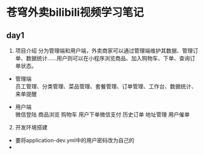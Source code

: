 # 苍穹外卖bilibili视频学习笔记
## day1
1. 项目介绍
分为管理端和用户端，外卖商家可以通过管理端维护其数据、管理订单、数据统计……用户则可以在小程序浏览商品、加入购物车、下单、查询订单状态。  

  * 管理端   
员工管理、分类管理、菜品管理、套餐管理、订单管理、工作台、数据统计、来单提醒

  * 用户端    
微信登陆 商品浏览 购物车 用户下单微信支付 历史订单 地址管理 用户催单

2. 开发环境搭建
 * 要将application-dev.yml中的用户密码改为自己的
 * 
